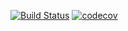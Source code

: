 [![Build Status](https://app.bitrise.io/app/ba33132ae93f50c8/status.svg?token=ET78G0IwTjRaVguEnzRPhw&branch=master)](https://app.bitrise.io/app/ba33132ae93f50c8)
[![codecov](https://codecov.io/gh/ZupIT/darwin-beagle-android/branch/master/graph/badge.svg?token=hKpCrqZHxt)](https://codecov.io/gh/ZupIT/darwin-beagle-android)
